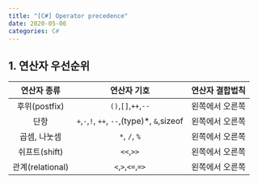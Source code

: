 ```yaml
---
title: "[C#] Operator precedence"
date: 2020-05-06
categories: C#
---
```


## 1. 연산자 우선순위

|연산자 종류| 연산자 기호| 연산자 결합법칙|
|:--:|:--:|:--:|
|후위(postfix)| `()`,`[]`,`++`,`--`| 왼쪽에서 오른쪽|
|단항|`+`,`-`,`!`, `++`, `--`,(type)*, `&`,sizeof|왼쪽에서 오른쪽|
|곱셈, 나눗셈| `*`, `/`, `%`| 왼쪽에서 오른쪽|
|쉬프트(shift)| `<<`,`>>`| 왼쪽에서 오른쪽|
|관계(relational)| `<`,`>`,`<=`,`=>`| 왼쪽에서 오른쪽|